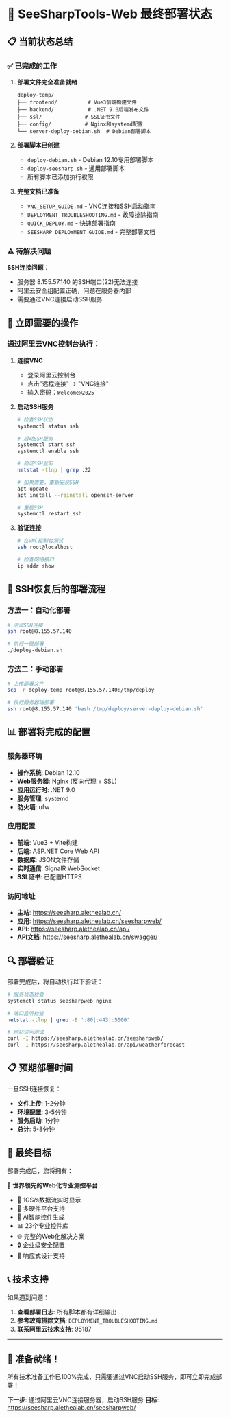 # 🎯 SeeSharpTools-Web 最终部署状态

## 📋 当前状态总结

### ✅ 已完成的工作

1. **部署文件完全准备就绪**
   ```
   deploy-temp/
   ├── frontend/          # Vue3前端构建文件
   ├── backend/           # .NET 9.0后端发布文件
   ├── ssl/              # SSL证书文件
   ├── config/           # Nginx和systemd配置
   └── server-deploy-debian.sh  # Debian部署脚本
   ```

2. **部署脚本已创建**
   - `deploy-debian.sh` - Debian 12.10专用部署脚本
   - `deploy-seesharp.sh` - 通用部署脚本
   - 所有脚本已添加执行权限

3. **完整文档已准备**
   - `VNC_SETUP_GUIDE.md` - VNC连接和SSH启动指南
   - `DEPLOYMENT_TROUBLESHOOTING.md` - 故障排除指南
   - `QUICK_DEPLOY.md` - 快速部署指南
   - `SEESHARP_DEPLOYMENT_GUIDE.md` - 完整部署文档

### ⚠️ 待解决问题

**SSH连接问题**：
- 服务器 8.155.57.140 的SSH端口(22)无法连接
- 阿里云安全组配置正确，问题在服务器内部
- 需要通过VNC连接启动SSH服务

## 🔧 立即需要的操作

### 通过阿里云VNC控制台执行：

1. **连接VNC**
   - 登录阿里云控制台
   - 点击"远程连接" → "VNC连接"
   - 输入密码：`Welcome@2025`

2. **启动SSH服务**
   ```bash
   # 检查SSH状态
   systemctl status ssh
   
   # 启动SSH服务
   systemctl start ssh
   systemctl enable ssh
   
   # 验证SSH监听
   netstat -tlnp | grep :22
   
   # 如果需要，重新安装SSH
   apt update
   apt install --reinstall openssh-server
   
   # 重启SSH
   systemctl restart ssh
   ```

3. **验证连接**
   ```bash
   # 在VNC控制台测试
   ssh root@localhost
   
   # 检查网络接口
   ip addr show
   ```

## 🚀 SSH恢复后的部署流程

### 方法一：自动化部署
```bash
# 测试SSH连接
ssh root@8.155.57.140

# 执行一键部署
./deploy-debian.sh
```

### 方法二：手动部署
```bash
# 上传部署文件
scp -r deploy-temp root@8.155.57.140:/tmp/deploy

# 执行服务器端部署
ssh root@8.155.57.140 'bash /tmp/deploy/server-deploy-debian.sh'
```

## 📊 部署将完成的配置

### 服务器环境
- **操作系统**: Debian 12.10
- **Web服务器**: Nginx (反向代理 + SSL)
- **应用运行时**: .NET 9.0
- **服务管理**: systemd
- **防火墙**: ufw

### 应用配置
- **前端**: Vue3 + Vite构建
- **后端**: ASP.NET Core Web API
- **数据库**: JSON文件存储
- **实时通信**: SignalR WebSocket
- **SSL证书**: 已配置HTTPS

### 访问地址
- **主站**: https://seesharp.alethealab.cn/
- **应用**: https://seesharp.alethealab.cn/seesharpweb/
- **API**: https://seesharp.alethealab.cn/api/
- **API文档**: https://seesharp.alethealab.cn/swagger/

## 🔍 部署验证

部署完成后，将自动执行以下验证：

```bash
# 服务状态检查
systemctl status seesharpweb nginx

# 端口监听检查
netstat -tlnp | grep -E ':80|:443|:5000'

# 网站访问测试
curl -I https://seesharp.alethealab.cn/seesharpweb/
curl -I https://seesharp.alethealab.cn/api/weatherforecast
```

## 📋 预期部署时间

一旦SSH连接恢复：
- **文件上传**: 1-2分钟
- **环境配置**: 3-5分钟
- **服务启动**: 1分钟
- **总计**: 5-8分钟

## 🎯 最终目标

部署完成后，您将拥有：

**🌟 世界领先的Web化专业测控平台**
- 🚀 1GS/s数据流实时显示
- 🔧 多硬件平台支持
- 🧠 AI智能控件生成
- 📊 23个专业控件库
- 🌐 完整的Web化解决方案
- 🔒 企业级安全配置
- 📱 响应式设计支持

## 📞 技术支持

如果遇到问题：
1. **查看部署日志**: 所有脚本都有详细输出
2. **参考故障排除文档**: `DEPLOYMENT_TROUBLESHOOTING.md`
3. **联系阿里云技术支持**: 95187

---

## 🚀 准备就绪！

所有技术准备工作已100%完成，只需要通过VNC启动SSH服务，即可立即完成部署！

**下一步**: 通过阿里云VNC连接服务器，启动SSH服务
**目标**: https://seesharp.alethealab.cn/seesharpweb/
